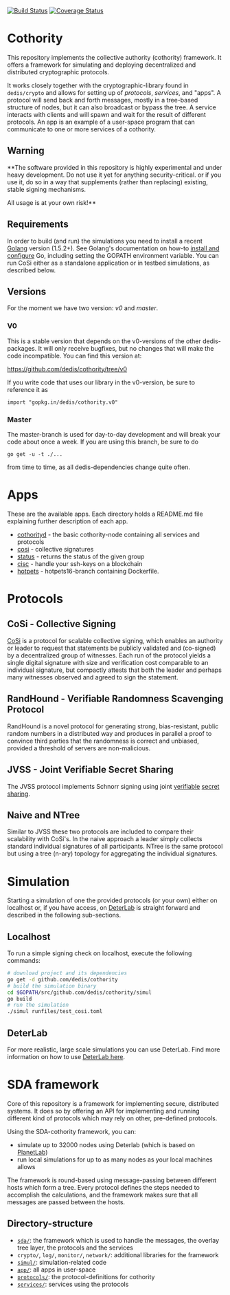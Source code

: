 [![Build Status](https://travis-ci.org/dedis/cothority.svg?branch=master)](https://travis-ci.org/dedis/cothority)
[![Coverage Status](https://coveralls.io/repos/github/dedis/cothority/badge.svg)](https://coveralls.io/github/dedis/cothority)

# Cothority

This repository implements the collective authority (cothority) framework.
It offers a framework for simulating and deploying decentralized and 
distributed cryptographic protocols.

It works closely together with the cryptographic-library found in `dedis/crypto`
and allows for setting up of *protocols*, *services*, and "apps". A protocol will
send back and forth messages, mostly in a tree-based structure of
nodes, but it can also broadcast or bypass the tree.
A service interacts with clients and will spawn and wait for the result
of different protocols.
An app is an example of a user-space program that can communicate to one or more
services of a cothority.

## Warning
**The software provided in this repository is highly experimental and under
heavy development. Do not use it yet for anything security-critical.  or if you
use it, do so in a way that supplements (rather than replacing) existing, stable
signing mechanisms.

All usage is at your own risk!**

## Requirements

In order to build (and run) the simulations you need to install a recent 
[Golang](https://golang.org/dl/) version (1.5.2+).
See Golang's documentation on how-to 
[install and configure](https://golang.org/doc/install) Go,
including setting the GOPATH environment variable. 
You can run CoSi either as a standalone application or in testbed simulations,
as described below. 

## Versions

For the moment we have two version: _v0_ and _master_.

### V0

This is a stable version that depends on the v0-versions of the other dedis-packages. It will only receive bugfixes, but no changes that will make the code incompatible. You can find this version at:

https://github.com/dedis/cothority/tree/v0

If you write code that uses our library in the v0-version, be sure to reference it as

```
import "gopkg.in/dedis/cothority.v0"
```

### Master

The master-branch is used for day-to-day development and will break your code about once a week. If you are using this branch, be sure to do

```
go get -u -t ./...
```

from time to time, as all dedis-dependencies change quite often.

# Apps

These are the available apps. Each directory holds a README.md file explaining further
description of each app.

* [cothorityd](app/cothorityd) - the basic cothority-node containing all services
and protocols
* [cosi](https://github.com/dedis/cosi) - collective signatures
* [status](app/status) - returns the status of the given group
* [cisc](app/cisc) - handle your ssh-keys on a blockchain
* [hotpets](https://github.com/dedis/cothority/tree/hpets16/app/docker/hpets16) - 
hotpets16-branch containing Dockerfile.

# Protocols

## CoSi - Collective Signing

[CoSi](http://dedis.cs.yale.edu/dissent/papers/witness-abs) is a 
protocol for scalable collective signing, which enables an authority or 
leader to request that statements be publicly validated and (co-signed) 
by a decentralized group of witnesses. 
Each run of the protocol yields a single digital signature with size and 
verification cost comparable to an individual signature, but compactly
attests that both the leader and perhaps many witnesses observed and 
agreed to sign the statement.

## RandHound - Verifiable Randomness Scavenging Protocol 

RandHound is a novel protocol for generating strong, bias-resistant, 
public random numbers in a distributed way and produces in parallel a 
proof to convince third parties that the randomness is correct and 
unbiased, provided a threshold of servers are non-malicious.

## JVSS - Joint Verifiable Secret Sharing

The JVSS protocol implements Schnorr signing using joint 
[verifiable](http://ieeexplore.ieee.org/xpls/abs_all.jsp?arnumber=4568297&tag=1) 
[secret sharing](http://link.springer.com/chapter/10.1007%2F3-540-68339-9_17).

## Naive and NTree

Similar to JVSS these two protocols are included to compare their 
scalability with CoSi's. 
In the naive approach a leader simply collects standard individual 
signatures of all participants. 
NTree is the same protocol but using a tree (n-ary) topology for 
aggregating the individual signatures.

# Simulation
Starting a simulation of one the provided protocols (or your own) either 
on localhost or, if you have access, on [DeterLab](https://www.isi.deterlab.net) 
is straight forward and described in the following sub-sections.

## Localhost
To run a simple signing check on localhost, execute the following 
commands:

```bash
# download project and its dependencies
go get -d github.com/dedis/cothority 
# build the simulation binary
cd $GOPATH/src/github.com/dedis/cothority/simul
go build
# run the simulation
./simul runfiles/test_cosi.toml
```

## DeterLab

For more realistic, large scale simulations you can use DeterLab. 
Find more information on how to use [DeterLab here](Deterlab.md).

# SDA framework

Core of this repository is a framework for implementing secure, 
distributed systems. 
It does so by offering an API for implementing and running different 
kind of protocols which may rely on other, pre-defined protocols.
 
Using the SDA-cothority framework, you can:

* simulate up to 32000 nodes using Deterlab (which is based on 
[PlanetLab](https://www.planet-lab.org/))
* run local simulations for up to as many nodes as your local machines
allows

The framework is round-based using message-passing between different 
hosts which form a tree. Every protocol defines the steps needed to 
accomplish the calculations, and the framework makes sure that all 
messages are passed between the hosts.
  
## Directory-structure

* [`sda/`](sda/): the framework which is used to handle the messages, the overlay tree layer, the protocols and the services
* `crypto/`, `log/`, `monitor/`, `network/`: additional libraries for the framework
* [`simul/`](simul/): simulation-related code
* [`app/`](app/): all apps in user-space
* [`protocols/`](protocols/): the protocol-definitions for cothority
* [`services/`](services/): services using the protocols
